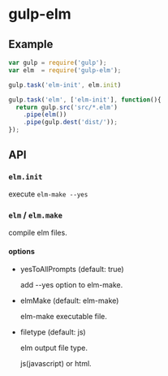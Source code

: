 gulp-elm
===

Example
---

```.js
var gulp = require('gulp');
var elm  = require('gulp-elm');

gulp.task('elm-init', elm.init)

gulp.task('elm', ['elm-init'], function(){
  return gulp.src('src/*.elm')
    .pipe(elm())
    .pipe(gulp.dest('dist/'));
});
```

API
---

### `elm.init`

execute `elm-make --yes`

### `elm` / `elm.make`

compile elm files.

#### options

* yesToAllPrompts (default: true)

    add --yes option to elm-make.

* elmMake (default: elm-make)

    elm-make executable file.

* filetype (default: js)

    elm output file type.

    js(javascript) or html.
